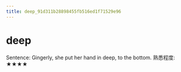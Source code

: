 ```yaml
---
title: deep_91d311b28898455fb516ed1f71529e96
---
```


# deep

Sentence: Gingerly, she put her hand in deep, to the bottom.
熟悉程度: ★★★★